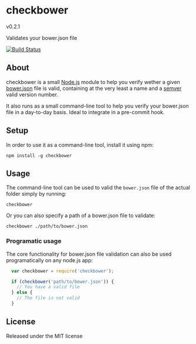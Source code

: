 checkbower
==========

v0.2.1

Validates your bower.json file

[![Build Status](https://travis-ci.org/ruyadorno/checkbower.png?branch=master)](https://travis-ci.org/ruyadorno/checkbower)


## About

checkbower is a small [Node.js](http://nodejs.org/) module to help you verify wether a given [bower.json](https://github.com/bower/bower.json-spec) file is valid, containing at the very least a name and a [semver](http://semver.io/) valid version number.

It also runs as a small command-line tool to help you verify your bower.json file in a day-to-day basis. Ideal to integrate in a pre-commit hook.


## Setup

In order to use it as a command-line tool, install it using npm:

    npm install -g checkbower


## Usage

The command-line tool can be used to valid the `bower.json` file of the actual folder simply by running:

    checkbower

Or you can also specify a path of a bower.json file to validate:

    checkbower ./path/to/bower.json

### Programatic usage

The core functionality for bower.json file validation can also be used programatically on any node.js app:

```js
  var checkbower = require('checkbower');

  if (checkbower('path/to/bower.json')) {
    // You have a valid file
  } else {
    // The file is not valid
  }
```


## License

Released under the MIT license
